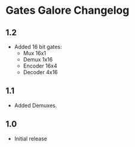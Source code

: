 # Gates Galore Changelog

## 1.2

* Added 16 bit gates:
  * Mux 16x1
  * Demux 1x16
  * Encoder 16x4
  * Decoder 4x16

## 1.1

* Added Demuxes.

## 1.0

* Initial release